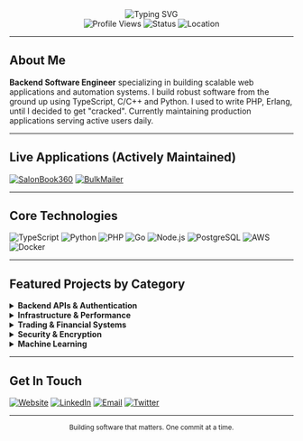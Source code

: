 <div align="center">
  <img src="https://readme-typing-svg.herokuapp.com?font=Fira+Code&weight=500&size=28&pause=1000&color=00D4AA&center=true&vCenter=true&width=600&height=100&lines=Hello%2C+I'm+Isaac+Emmanuel;Backend+Software+Engineer;Built+Software+People+Actually+Use" alt="Typing SVG" />
</div>

<div align="center">
  <img src="https://komarev.com/ghpvc/?username=1cbyc&style=flat-square&color=00D4AA" alt="Profile Views" />
  <img src="https://img.shields.io/badge/Status-Available%20for%20Work-00D4AA?style=flat-square" alt="Status" />
  <img src="https://img.shields.io/badge/Location-Abeokuta%2C%20Nigeria-00D4AA?style=flat-square" alt="Location" />
</div>

---

## About Me

**Backend Software Engineer** specializing in building scalable web applications and automation systems. I build robust software from the ground up using TypeScript, C/C++ and Python. I used to write PHP, Erlang, until I decided to get "cracked". Currently maintaining production applications serving active users daily.

---

## Live Applications (Actively Maintained)

[![SalonBook360](https://img.shields.io/badge/SalonBook360-Complete%20Salon%20Management-00D4AA?style=for-the-badge&logo=globe)](https://salonbook360.xyz)
[![BulkMailer](https://img.shields.io/badge/BulkMailer-Type%20Safe%20Email%20API-00D4AA?style=for-the-badge&logo=mail)](https://bulkmailer.nsisong.com)

---

## Core Technologies

![TypeScript](https://img.shields.io/badge/-TypeScript-3178C6?style=for-the-badge&logo=typescript&logoColor=white)
![Python](https://img.shields.io/badge/-Python-3776AB?style=for-the-badge&logo=python&logoColor=white)
![PHP](https://img.shields.io/badge/-PHP-777BB4?style=for-the-badge&logo=php&logoColor=white)
![Go](https://img.shields.io/badge/-Go-00ADD8?style=for-the-badge&logo=go&logoColor=white)
![Node.js](https://img.shields.io/badge/-Node.js-339933?style=for-the-badge&logo=node.js&logoColor=white)
![PostgreSQL](https://img.shields.io/badge/-PostgreSQL-336791?style=for-the-badge&logo=postgresql&logoColor=white)
![AWS](https://img.shields.io/badge/-AWS-232F3E?style=for-the-badge&logo=amazon-aws&logoColor=white)
![Docker](https://img.shields.io/badge/-Docker-2496ED?style=for-the-badge&logo=docker&logoColor=white)

---

## Featured Projects by Category

<details>
<summary><b>Backend APIs & Authentication</b></summary>

- **[Go Auth API](https://github.com/1cbyc/go-auth-api)** - JWT authentication system
- **[NextJS Auth API](https://github.com/1cbyc/api-auth)** - Role-based access control
- **[Go Todo API](https://github.com/1cbyc/go-todo-api)** - RESTful service with PostgreSQL
- **[NextJS Blog API](https://github.com/1cbyc/next-blog-api)** - Content management system

</details>

<details>
<summary><b>Infrastructure & Performance</b></summary>

- **[Rust HTTP Load Balancer](https://github.com/1cbyc/rust-http-load-balancer)** - High-performance traffic distribution
- **[Web Scraper](https://github.com/1cbyc/1cbyc-web-scraper)** - Scalable data extraction
- **[Network Analyzer](https://github.com/1cbyc/emem_network_analyzer)** - Network monitoring tool

</details>

<details>
<summary><b>Trading & Financial Systems</b></summary>

- **[Alpaca Trading Bot](https://github.com/1cbyc/1cbyc-trading-bot)** - Algorithmic trading system
- **[Deriv MT5 Integration](https://github.com/1cbyc/deriv-mt5-bot)** - Multi-platform trading bot

</details>

<details>
<summary><b>Security & Encryption</b></summary>

- **[File Encryptor (C)](https://github.com/1cbyc/c-file-encryptor)** - Low-level file encryption
- **[Messaging Protocol](https://github.com/1cbyc/messaging-protocol)** - Secure communication protocol

</details>

<details>
<summary><b>Machine Learning</b></summary>

- **[Pneumonia Classifier](https://github.com/1cbyc/image_classification)** - Medical image analysis (94.2% accuracy)
- **[Neural Network (Go)](https://github.com/1cbyc/neural-network-go)** - Neural network from scratch

</details>

---

## Get In Touch

[![Website](https://img.shields.io/badge/Website-nsisong.com-00D4AA?style=for-the-badge&logo=globe)](https://nsisong.com)
[![LinkedIn](https://img.shields.io/badge/LinkedIn-Isaac%20Emmanuel-00D4AA?style=for-the-badge&logo=linkedin)](https://linkedin.com/in/isaacnsisong)
[![Email](https://img.shields.io/badge/Email-ei@nsisong.com-00D4AA?style=for-the-badge&logo=gmail)](mailto:ei@nsisong.com)
[![Twitter](https://img.shields.io/badge/Twitter-@1cbyc-00D4AA?style=for-the-badge&logo=twitter)](https://twitter.com/1cbyc)

---

<div align="center">
  <sub>Building software that matters. One commit at a time.</sub>
</div>